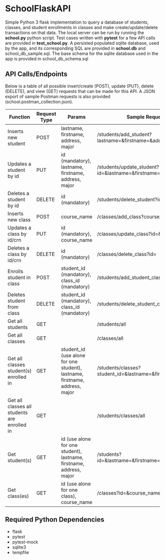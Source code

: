 # SchoolFlaskAPI

Simple Python 3 flask implementation to query a database of students, classes, and student enrollments in classes and make create/update/delete transactions on that data. The local server can be run by running the **school.py** python script. Test cases written with **pytest** for a few API calls are provided in **test_school.py**. A persisted populated sqlite database, used by the app, and its corresponding SQL are provided in **school.db** and school_db_sample.sql. The base schema for the sqlite database used in the app is provided in school_db_schema.sql

## API Calls/Endpoints
Below is a table of all possible insert/create (POST), update (PUT), delete (DELETE), and view (GET) requests that can be made for this API. A JSON export of sample Postman requests is also provided (school.postman_collection.json).

| Function                                     | Request Type | Params                                                                      | Sample Request URL Format                                          |
|----------------------------------------------|--------------|-----------------------------------------------------------------------------|--------------------------------------------------------------------|
| Inserts new student                          | POST         | lastname, firstname, address, major                                         | /students/add_student?lastname=&firstname=&address=&major=         |
| Updates a student by id                      | PUT          | id (mandatory), lastname, firstname, address, major                         | /students/update_student?id=&lastname=&firstname=&address=&major=  |
| Deletes a student by id                      | DELETE       | id (mandatory)                                                              | /students/delete_student?id=                                       |
| Inserts new class                            | POST         | course_name                                                                 | /classes/add_class?course_name=                                    |
| Updates a class by id/crn                    | PUT          | id (mandatory), course_name                                                 | /classes/update_class?id=&course_name=                             |
| Deletes a class by id/crn                    | DELETE       | id (mandatory)                                                              | /classes/delete_class?id=                                          |
| Enrolls student in class                     | POST         | student_id (mandatory), class_id (mandatory)                                | /students/add_student_class?student_id=&class_id=                  |
| Deletes student from class                   | DELETE       | student_id (mandatory), class_id (mandatory)                                | /students/delete_student_class?student_id=&class_id=               |
| Get all students                             | GET          |                                                                             | /students/all                                                      |
| Get all classes                              | GET          |                                                                             | /classes/all                                                       |
| Get all classes student(s) enrolled in       | GET          | student_id (use alone for one student), lastname, firstname, address, major | /students/classes?student_id=&lastname=&firstname=&address=&major= |
| Get all classes all students are enrolled in | GET          |                                                                             | /students/classes/all                                              |
| Get student(s)                               | GET          | id (use alone for one student), lastname, firstname, address, major         | /students?id=&lastname=&firstname=&address=&major=                 |
| Get class(es)                                | GET          | id (use alone for one class), course_name                                   | /classes?id=&course_name=                                          |

## Required Python Dependencies
* flask
* pytest
* pytest-mock
* sqlite3
* tempfile
